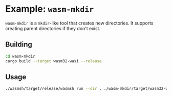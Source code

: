 # Example: `wasm-mkdir`

`wasm-mkdir` is a `mkdir`-like tool that creates new directories. It supports creating parent directories if they don't exist.

## Building

```sh
cd wasm-mkdir
cargo build --target wasm32-wasi --release
```

## Usage

```sh
./wasmsh/target/release/wasmsh run --dir . ./wasm-mkdir/target/wasm32-wasi/release/wasm-mkdir.wasm new_directory/subdir
```
